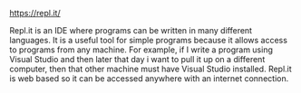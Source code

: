 https://repl.it/

Repl.it is an IDE where programs can be written in many different languages. It is a useful tool for simple programs because
it allows access to programs from any machine. For example, if I write a program using Visual Studio and then later that day i want to 
pull it up on a different computer, then that other machine must have Visual Studio installed. Repl.it is web based so it can be accessed 
anywhere with an internet connection.
